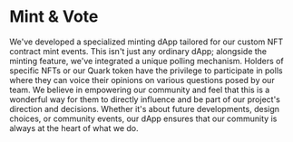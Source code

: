 # Mint & Vote

We've developed a specialized minting dApp tailored for our custom NFT contract mint events. This isn't just any ordinary dApp; alongside the minting feature, we've integrated a unique polling mechanism. Holders of specific NFTs or our Quark token have the privilege to participate in polls where they can voice their opinions on various questions posed by our team. We believe in empowering our community and feel that this is a wonderful way for them to directly influence and be part of our project's direction and decisions. Whether it's about future developments, design choices, or community events, our dApp ensures that our community is always at the heart of what we do.
